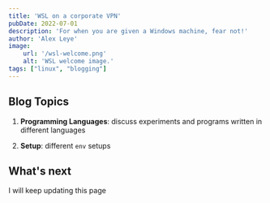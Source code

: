 ```yaml
---
title: 'WSL on a corporate VPN'
pubDate: 2022-07-01
description: 'For when you are given a Windows machine, fear not!'
author: 'Alex Leye'
image:
    url: '/wsl-welcome.png'
    alt: 'WSL welcome image.'
tags: ["linux", "blogging"]
---
```

## Blog Topics

1. **Programming Languages**: discuss experiments and programs written in different languages  

2. **Setup**: different `env` setups

## What's next

I will keep updating this page